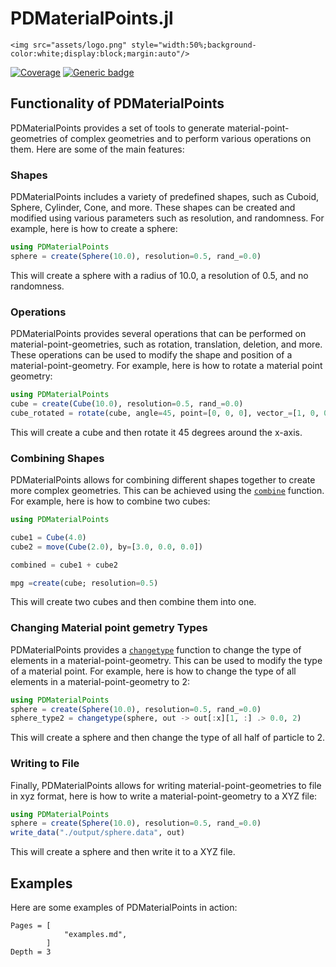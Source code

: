 # PDMaterialPoints.jl

```@raw html
<img src="assets/logo.png" style="width:50%;background-color:white;display:block;margin:auto"/>
```

[![Coverage](https://codecov.io/gh/ravinderbhattoo/PDMaterialPoints.jl/branch/master/graph/badge.svg)](https://codecov.io/gh/ravinderbhattoo/PDMaterialPoints.jl) [![Generic badge](https://img.shields.io/badge/docs-ghpages-blue.svg)](https://ravinderbhattoo.github.io/PDMaterialPoints)

## Functionality of PDMaterialPoints

PDMaterialPoints provides a set of tools to generate material-point-geometries of complex geometries and to perform various operations on them. Here are some of the main features:

### Shapes

PDMaterialPoints includes a variety of predefined shapes, such as Cuboid, Sphere, Cylinder, Cone, and more. These shapes can be created and modified using various parameters such as resolution, and randomness. For example, here is how to create a sphere:

```julia
using PDMaterialPoints
sphere = create(Sphere(10.0), resolution=0.5, rand_=0.0)
```

This will create a sphere with a radius of 10.0, a resolution of 0.5, and no randomness.

### Operations

PDMaterialPoints provides several operations that can be performed on material-point-geometries, such as rotation, translation, deletion, and more. These operations can be used to modify the shape and position of a material-point-geometry. For example, here is how to rotate a material point geometry:

```julia
using PDMaterialPoints
cube = create(Cube(10.0), resolution=0.5, rand_=0.0)
cube_rotated = rotate(cube, angle=45, point=[0, 0, 0], vector_=[1, 0, 0])
```

This will create a cube and then rotate it 45 degrees around the x-axis.

### Combining Shapes

PDMaterialPoints allows for combining different shapes together to create more complex geometries. This can be achieved using the [`combine`](@ref) function. For example, here is how to combine two cubes:

```julia
using PDMaterialPoints

cube1 = Cube(4.0)
cube2 = move(Cube(2.0), by=[3.0, 0.0, 0.0])

combined = cube1 + cube2

mpg =create(cube; resolution=0.5)
```

This will create two cubes and then combine them into one.
### Changing Material point gemetry Types

PDMaterialPoints provides a [`changetype`](@ref) function to change the type of elements in a material-point-geometry. This can be used to modify the type of a material point. For example, here is how to change the type of all elements in a material-point-geometry to 2:

```julia
using PDMaterialPoints
sphere = create(Sphere(10.0), resolution=0.5, rand_=0.0)
sphere_type2 = changetype(sphere, out -> out[:x][1, :] .> 0.0, 2)
```

This will create a sphere and then change the type of all half of particle to 2.

### Writing to File

Finally, PDMaterialPoints allows for writing material-point-geometries to file in xyz format, here is how to write a material-point-geometry to a XYZ file:

```julia
using PDMaterialPoints
sphere = create(Sphere(10.0), resolution=0.5, rand_=0.0)
write_data("./output/sphere.data", out)
```

This will create a sphere and then write it to a XYZ file.

## Examples

Here are some examples of PDMaterialPoints in action:

```@contents
Pages = [
            "examples.md",
        ]
Depth = 3
```